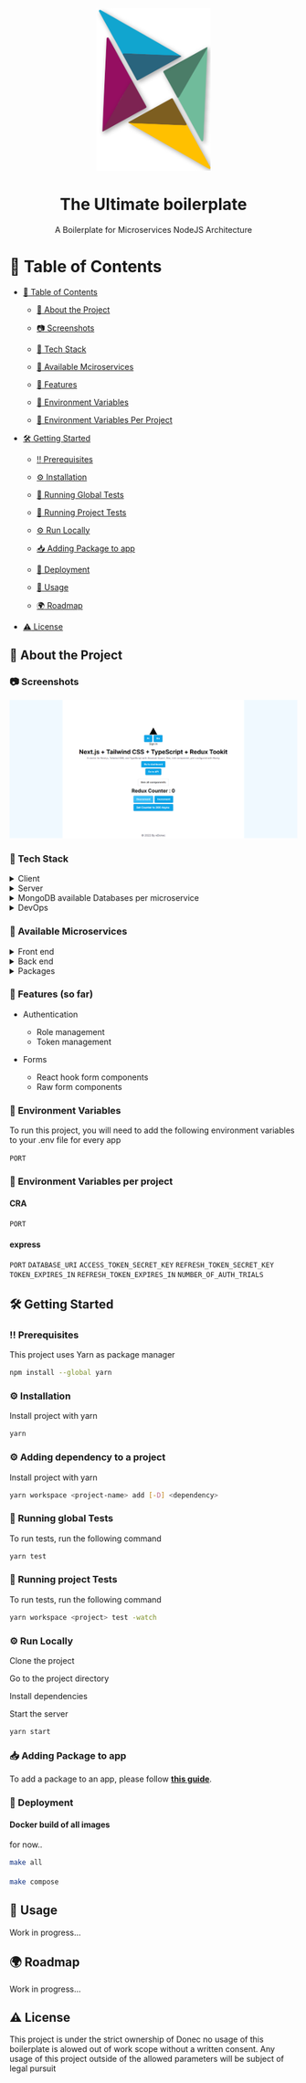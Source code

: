 <div  align="center">

<img  src="readme-assets/edonec-logo.svg"  alt="logo"  width="200"  height="auto" />

<h1>The Ultimate boilerplate</h1>

<p>

A Boilerplate for Microservices NodeJS Architecture

</p>

<!-- Links to be added -->

<!-- <h4>

<a href="https://github.com/Louis3797/awesome-readme-template/">View Demo</a>

<span> · </span>

<a href="https://github.com/Louis3797/awesome-readme-template">Documentation</a>

<span> · </span>

<a href="https://github.com/Louis3797/awesome-readme-template/issues/">Report Bug</a>

<span> · </span>

<a href="https://github.com/Louis3797/awesome-readme-template/issues/">Request Feature</a>

</h4>
-->
</div>

<!-- Table of Contents -->

# :notebook_with_decorative_cover: Table of Contents

- [:notebook_with_decorative_cover: Table of Contents](#notebook_with_decorative_cover-table-of-contents)

  - [:star2: About the Project](#star2-about-the-project)

  - [:camera: Screenshots](#camera-screenshots)

  - [:space_invader: Tech Stack](#space_invader-tech-stack)

  - [:space_invader: Available Mciroservices](#space_invader-available-microservices)

  - [:dart: Features](#dart-features-so-far)

  - [:key: Environment Variables](#key-environment-variables)

  - [:key: Environment Variables Per Project](#key-environment-variables-per-project)

- [:hammer_and_wrench: Getting Started](#hammer_and_wrench-getting-started)

  - [:bangbang: Prerequisites](#bangbang-prerequisites)

  - [:gear: Installation](#gear-installation)

  - [:microscope: Running Global Tests](#microscope-running-global-tests)

  - [:microscope: Running Project Tests](#microscope-running-project-tests)

  - [:gear: Run Locally](#gear-run-locally)

  - [:inbox_tray: Adding Package to app](#inbox_tray-adding-package-to-app)

  - [:triangular_flag_on_post: Deployment](#triangular_flag_on_post-deployment)

  - [:eyes: Usage](#eyes-usage)

  - [:earth_africa: Roadmap](#earth_africa-roadmap)

- [:warning: License](#warning-license)

<!-- About the Project -->

## :star2: About the Project

<!-- Screenshots -->

### :camera: Screenshots

<div  align="center">

<img  src="readme-assets/home-page.png"  alt="screenshot" />

</div>

<!-- TechStack -->

### :space_invader: Tech Stack

<details>

<summary>Client</summary>

<ul>

<li><a  href="https://www.typescriptlang.org/">Typescript</a></li>

<li><a  href="https://nextjs.org/">Next.js</a></li>

<li><a  href="https://reactjs.org/">React.js</a></li>

<li><a  href="https://tailwindcss.com/">TailwindCSS</a></li>

</ul>

</details>

<details>

<summary>Server</summary>

<ul>

<li><a  href="https://www.typescriptlang.org/">Typescript</a></li>

<li><a  href="https://expressjs.com/">Express.js</a></li>

<li><a  href="https://socket.io/">SocketIO</a></li>

<li><a  href="https://www.prisma.io/">Mongoose</a></li>

</ul>

</details>

<details>

<summary>MongoDB available Databases per microservice</summary>

<ul>

<li><a  href="https://www.mongodb.com/">auth</a></li>

</ul>

</details>

<details>

<summary>DevOps</summary>

<ul>

<li><a  href="https://www.docker.com/">Docker</a></li>

<li><a  href="https://www.jenkins.io/">Docker compose</a></li>

</ul>

</details>

<!-- Features -->

### :space_invader: Available Microservices

<details>

<summary>Front end</summary>

<ul>

<li><a  href="apps/client/README.md">Client</a></li>

<li><a  href="apps/dashboard/README.md">Dashboard</a></li>

</ul>

</details>

<details>

<summary>Back end</summary>

<ul>

<li> APIs
  <ul>
    <li><a  href="apps/APIs/auth/README.md">auth</a></li>
  </ul>
</li>

<li><a  href="apps/proxy/README.md">proxy</a></li>

</ul>

</details>

<details>

<summary>Packages</summary>

<ul>

<li><a  href="packages/config/README.md">api-types</a></li>
<li><a  href="packages/config/README.md">config</a></li>
<li><a  href="packages/core-hooks/README.md">core-hooks</a></li>
<li><a  href="packages/core-next-components/README.md">core-next-components</a></li>
<li><a  href="packages/core-ui/README.md">core-ui</a></li>
<li><a  href="packages/core-utils/README.md">core-utils</a></li>
<li><a  href="packages/custom-error/README.md">custom-error</a></li>
<li><a  href="packages/field-validator/README.md">field-validator</a></li>
<li><a  href="packages/forms/README.md">forms</a></li>
<li> SDK
  <ul>
    <li><a href='packages/SDK/server-sdk/README.md' >server-sdk</a></li>
    <li><a href='packages/SDK/auth-sdk/README.md' >auth-sdk</a></li>
  </ul>
</li>
<li><a  href="packages/shared-types/README.md">shared-types</a></li>
<li><a  href="packages/token/README.md">token</a></li>
<li><a  href="packages/tsconfig/README.md">tsconfig</a></li>

</ul>

</details>

<!-- Features -->

### :dart: Features (so far)

- Authentication

  - Role management
  - Token management

- Forms
  - React hook form components
  - Raw form components

<!-- Env Variables -->

### :key: Environment Variables

To run this project, you will need to add the following environment variables to your .env file for every app

`PORT`

### :key: Environment Variables per project

#### CRA

`PORT`

#### express

`PORT`
`DATABASE_URI`
`ACCESS_TOKEN_SECRET_KEY`
`REFRESH_TOKEN_SECRET_KEY`
`TOKEN_EXPIRES_IN`
`REFRESH_TOKEN_EXPIRES_IN`
`NUMBER_OF_AUTH_TRIALS`

<!-- Getting Started -->

## :hammer_and_wrench: Getting Started

<!-- Prerequisites -->

### :bangbang: Prerequisites

This project uses Yarn as package manager

```bash
npm install --global yarn
```

<!-- Installation -->

### :gear: Installation

Install project with yarn

```bash
yarn
```

<!-- Installation -->

### :gear: Adding dependency to a project

Install project with yarn

```bash
yarn workspace <project-name> add [-D] <dependency>
```

<!-- Running Tests -->

### :microscope: Running global Tests

To run tests, run the following command

```bash
yarn test
```

### :microscope: Running project Tests

To run tests, run the following command

```bash
yarn workspace <project> test -watch
```

<!-- Run Locally -->

### :gear: Run Locally

Clone the project

Go to the project directory

Install dependencies

Start the server

```bash
yarn start
```

<!-- Adding Package to app -->

### :inbox_tray: Adding Package to app

To add a package to an app, please follow <a href='readme-assets/add-package.md'>**this guide**</a>.

<!-- Deployment -->

### :triangular_flag_on_post: Deployment

#### Docker build of all images

for now..

```bash
make all

make compose
```

<!-- Usage -->

## :eyes: Usage

Work in progress...

<!-- Roadmap -->

## :earth_africa: Roadmap

Work in progress...

<!-- License -->

## :warning: License

This project is under the strict ownership of Donec no usage of this boilerplate is alowed out of work scope without a written consent. Any usage of this project outside of the allowed parameters will be subject of legal pursuit
